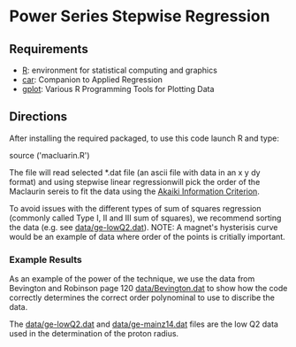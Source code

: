 # Power Series Stepwise Regression

## Requirements
- [R](https://www.r-project.org/): environment for statistical computing and graphics
- [car](https://cran.r-project.org/web/packages/car/): Companion to Applied Regression
- [gplot](https://cran.r-project.org/web/packages/gplots/index.html): Various R Programming Tools for Plotting Data
 
## Directions

After installing the required packaged, to use this code launch R and type:

source ('macluarin.R')

The file will read selected *.dat file (an ascii file with data in an x y dy format) and using stepwise linear regressionwill pick the order of the Maclaurin sereis to fit the data using the [Akaiki Information Criterion](https://en.wikipedia.org/wiki/Akaike_information_criterion).

To avoid issues with the different types of sum of squares regression (commonly called Type I, II and III sum of squares), we recommend sorting the data (e.g. see [data/ge-lowQ2.dat](ge-lowQ2.dat)).   NOTE:  A magnet's hysterisis curve would be an example of data where order of the points is critially important.

### Example Results

As an example of the power of the technique, we use the data from Bevington and Robinson page 120 [data/Bevington.dat](Bevington.dat) to show how the code correctly determines the correct order polynominal to use to discribe the data. 

The [data/ge-lowQ2.dat](ge-lowQ2.dat) and [data/ge-mainz14.dat](ge-mainz14.dat) files are the low Q2 data used in the determination of the proton radius.

